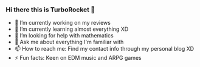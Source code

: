 ### Hi there this is TurboRocket 👋

- 🔭 I’m currently working on my reviews
- 🌱 I’m currently learning almost everything XD
- 🤔 I’m looking for help with mathematics
- 💬 Ask me about everything I'm familiar with
- 📫 How to reach me: Find my contact info through my personal blog XD
- ⚡ Fun facts: Keen on EDM music and ARPG games
